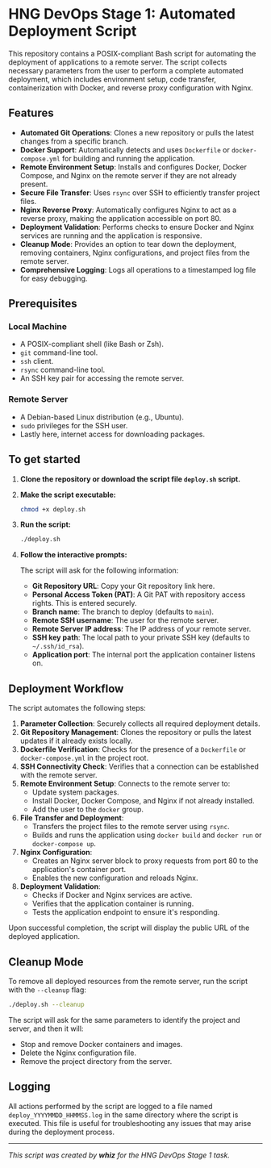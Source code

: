 # HNG DevOps Stage 1: Automated Deployment Script

This repository contains a POSIX-compliant Bash script for automating the deployment of applications to a remote server. The script collects necessary parameters from the user to perform a complete automated deployment, which includes environment setup, code transfer, containerization with Docker, and reverse proxy configuration with Nginx.

## Features

- **Automated Git Operations**: Clones a new repository or pulls the latest changes from a specific branch.
- **Docker Support**: Automatically detects and uses `Dockerfile` or `docker-compose.yml` for building and running the application.
- **Remote Environment Setup**: Installs and configures Docker, Docker Compose, and Nginx on the remote server if they are not already present.
- **Secure File Transfer**: Uses `rsync` over SSH to efficiently transfer project files.
- **Nginx Reverse Proxy**: Automatically configures Nginx to act as a reverse proxy, making the application accessible on port 80.
- **Deployment Validation**: Performs checks to ensure Docker and Nginx services are running and the application is responsive.
- **Cleanup Mode**: Provides an option to tear down the deployment, removing containers, Nginx configurations, and project files from the remote server.
- **Comprehensive Logging**: Logs all operations to a timestamped log file for easy debugging.

## Prerequisites

### Local Machine

- A POSIX-compliant shell (like Bash or Zsh).
- `git` command-line tool.
- `ssh` client.
- `rsync` command-line tool.
- An SSH key pair for accessing the remote server.

### Remote Server

- A Debian-based Linux distribution (e.g., Ubuntu).
- `sudo` privileges for the SSH user.
- Lastly here, internet access for downloading packages.

## To get started

1.  **Clone the repository  or download the script file `deploy.sh` script.**

2.  **Make the script executable:**
    ```bash
    chmod +x deploy.sh
    ```

3.  **Run the script:**
    ```bash
    ./deploy.sh
    ```

4.  **Follow the interactive prompts:**

    The script will ask for the following information:
    - **Git Repository URL**: Copy your Git repository link here.
    - **Personal Access Token (PAT)**: A Git PAT with repository access rights. This is entered securely.
    - **Branch name**: The branch to deploy (defaults to `main`).
    - **Remote SSH username**: The user for the remote server.
    - **Remote Server IP address**: The IP address of your remote server.
    - **SSH key path**: The local path to your private SSH key (defaults to `~/.ssh/id_rsa`).
    - **Application port**: The internal port the application container listens on.

## Deployment Workflow

The script automates the following steps:

1.  **Parameter Collection**: Securely collects all required deployment details.
2.  **Git Repository Management**: Clones the repository or pulls the latest updates if it already exists locally.
3.  **Dockerfile Verification**: Checks for the presence of a `Dockerfile` or `docker-compose.yml` in the project root.
4.  **SSH Connectivity Check**: Verifies that a connection can be established with the remote server.
5.  **Remote Environment Setup**: Connects to the remote server to:
    - Update system packages.
    - Install Docker, Docker Compose, and Nginx if not already installed.
    - Add the user to the `docker` group.
6.  **File Transfer and Deployment**:
    - Transfers the project files to the remote server using `rsync`.
    - Builds and runs the application using `docker build` and `docker run` or `docker-compose up`.
7.  **Nginx Configuration**:
    - Creates an Nginx server block to proxy requests from port 80 to the application's container port.
    - Enables the new configuration and reloads Nginx.
8.  **Deployment Validation**:
    - Checks if Docker and Nginx services are active.
    - Verifies that the application container is running.
    - Tests the application endpoint to ensure it's responding.

Upon successful completion, the script will display the public URL of the deployed application.

## Cleanup Mode

To remove all deployed resources from the remote server, run the script with the `--cleanup` flag:

```bash
./deploy.sh --cleanup
```

The script will ask for the same parameters to identify the project and server, and then it will:
- Stop and remove Docker containers and images.
- Delete the Nginx configuration file.
- Remove the project directory from the server.

## Logging

All actions performed by the script are logged to a file named `deploy_YYYYMMDD_HHMMSS.log` in the same directory where the script is executed. This file is useful for troubleshooting any issues that may arise during the deployment process.

---
*This script was created by **whiz** for the HNG DevOps Stage 1 task.*
